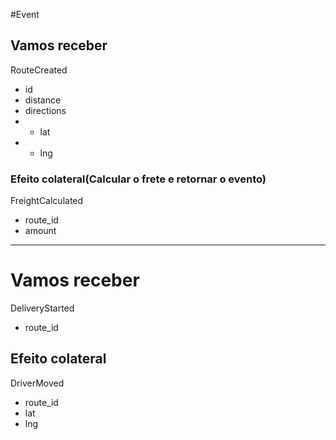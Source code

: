 #Event

## Vamos receber
RouteCreated
- id
- distance
- directions
- - lat
- - lng

### Efeito colateral(Calcular o frete e retornar o evento)
FreightCalculated
- route_id
- amount

---

# Vamos receber
DeliveryStarted
- route_id

## Efeito colateral
DriverMoved
- route_id
- lat
- lng